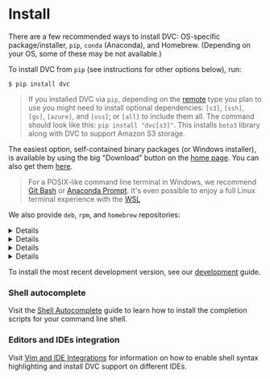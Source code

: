 # Install

There are a few recommended ways to install DVC: OS-specific package/installer,
`pip`, `conda` (Anaconda), and Homebrew. (Depending on your OS, some of these
may be not available.)

To install DVC from `pip` (see instructions for other options below), run:

```dvc
$ pip install dvc
```

> If you installed DVC via `pip`, depending on the
> [remote](/doc/command-reference/remote) type you plan to use you might need to
> install optional dependencies: `[s3]`, `[ssh]`, `[gs]`, `[azure]`, and
> `[oss]`; or `[all]` to include them all. The command should look like this:
> `pip install "dvc[s3]"`. This installs `boto3` library along with DVC to
> support Amazon S3 storage.

The easiest option, self-contained binary packages (or Windows installer), is
available by using the big "Download" button on the [home page](/). You can also
get them [here](https://github.com/iterative/dvc/releases/).

> For a POSIX-like command line terminal in Windows, we recommend
> [Git Bash](https://gitforwindows.org/#bash) or
> [Anaconda Prompt](https://docs.anaconda.com/anaconda/user-guide/getting-started/#open-prompt-win).
> It's even possible to enjoy a full Linux terminal experience with the
> [WSL](https://blogs.windows.com/windowsdeveloper/2016/03/30/run-bash-on-ubuntu-on-windows/)

We also provide `deb`, `rpm`, and `homebrew` repositories:

<details>

### Expand to install from deb repository (Ubuntu, Debian)

```dvc
$ sudo wget https://dvc.org/deb/dvc.list -O /etc/apt/sources.list.d/dvc.list
$ sudo apt-get update
$ sudo apt-get install dvc
```

</details>

<details>

### Expand to install from rpm repository (Fedora, CentOS)

```dvc
$ sudo wget https://dvc.org/rpm/dvc.repo -O /etc/yum.repos.d/dvc.repo
$ sudo yum update
$ sudo yum install dvc
```

</details>

<details>

### Expand to install via Homebrew (MacOS)

```dvc
$ brew install iterative/homebrew-dvc/dvc
```

</details>

<details>

### Expand to install via conda package manager (Anaconda)

```dvc
$ conda install -c conda-forge dvc
```

> Currently, it supports only Python version 2.7, 3.6, and 3.7.

</details>

To install the most recent development version, see our
[development](/doc/user-guide/development) guide.

### Shell autocomplete

Visit the [Shell Autocomplete](/doc/user-guide/autocomplete) guide to learn how
to install the completion scripts for your command line shell.

### Editors and IDEs integration

Visit [Vim and IDE Integrations](/doc/user-guide/plugins) for information on how
to enable shell syntax highlighting and install DVC support on different IDEs.
